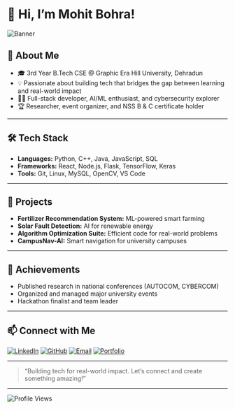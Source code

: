# 👋 Hi, I’m Mohit Bohra!

![Banner](./banner.png)

## 🚀 About Me

- 🎓 3rd Year B.Tech CSE @ Graphic Era Hill University, Dehradun
- 💡 Passionate about building tech that bridges the gap between learning and real-world impact
- 🧑‍💻 Full-stack developer, AI/ML enthusiast, and cybersecurity explorer
- 🏆 Researcher, event organizer, and NSS B & C certificate holder

---

## 🛠️ Tech Stack

- **Languages:** Python, C++, Java, JavaScript, SQL
- **Frameworks:** React, Node.js, Flask, TensorFlow, Keras
- **Tools:** Git, Linux, MySQL, OpenCV, VS Code

---

## 🌟 Projects

- **Fertilizer Recommendation System:** ML-powered smart farming
- **Solar Fault Detection:** AI for renewable energy
- **Algorithm Optimization Suite:** Efficient code for real-world problems
- **CampusNav-AI:** Smart navigation for university campuses

---

## 🏅 Achievements

- Published research in national conferences (AUTOCOM, CYBERCOM)
- Organized and managed major university events
- Hackathon finalist and team leader

---

## 📫 Connect with Me

[![LinkedIn](https://img.shields.io/badge/LinkedIn-blue?logo=linkedin&logoColor=white)](https://www.linkedin.com/in/mohit-bohra-b30a21251/)
[![GitHub](https://img.shields.io/badge/GitHub-181717?logo=github&logoColor=white)](https://github.com/Mohitbohra18)
[![Email](https://img.shields.io/badge/Email-D14836?logo=gmail&logoColor=white)](mailto:manvendarsinghbohra@gmail.com)
[![Portfolio](https://img.shields.io/badge/Portfolio-3f8efc?logo=google-chrome&logoColor=white)](https://your-github-username.github.io/your-portfolio-repo/)

---

> “Building tech for real-world impact. Let’s connect and create something amazing!”

---

![Profile Views](https://komarev.com/ghpvc/?username=Mohitbohra18&color=blue)
